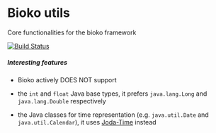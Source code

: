 # Bioko utils

Core functionalities for the bioko framework

[![Build Status](https://travis-ci.org/bioko/utils.png?branch=dev)](https://travis-ci.org/bioko/utils)

##### Interesting features

 * Bioko actively DOES NOT support

  * the `int` and `float` Java base types, it prefers `java.lang.Long` and `java.lang.Double` respectively
  * the Java classes for time representation (e.g. `java.util.Date` and `java.util.Calendar`), it uses [Joda-Time](http://www.joda.org/joda-time/) instead

